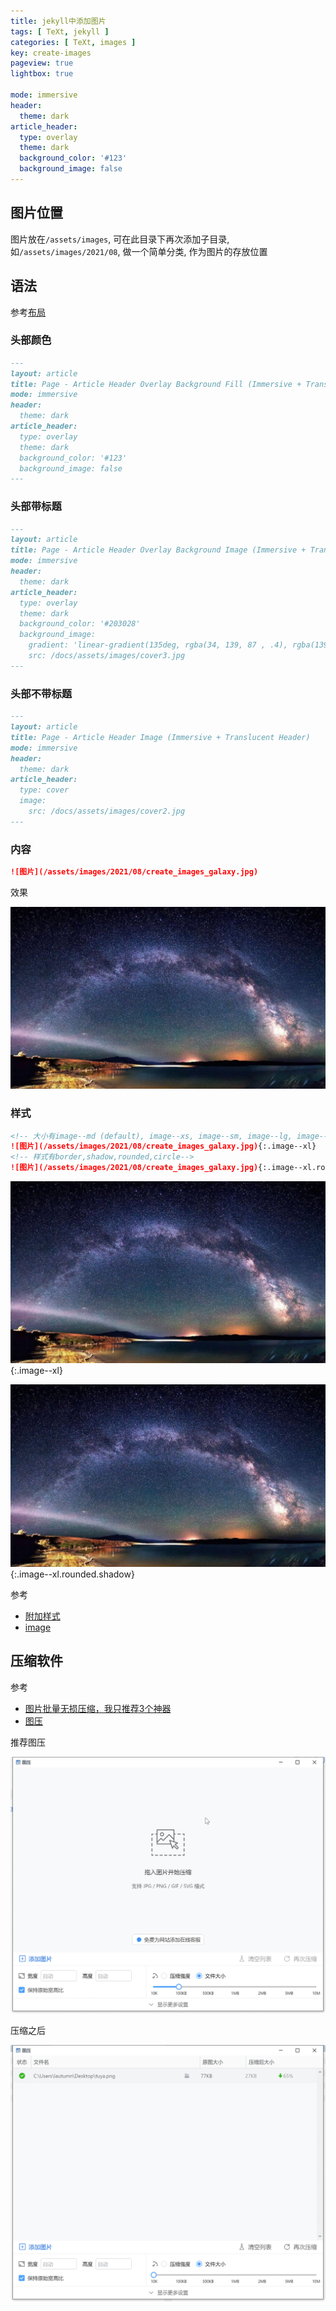 ```yaml
---
title: jekyll中添加图片
tags: [ TeXt, jekyll ]
categories: [ TeXt, images ]
key: create-images
pageview: true
lightbox: true

mode: immersive
header:
  theme: dark
article_header:
  type: overlay
  theme: dark
  background_color: '#123'
  background_image: false
---
```


<!--more-->

## 图片位置

图片放在`/assets/images`, 可在此目录下再次添加子目录, 如`/assets/images/2021/08`, 做一个简单分类, 作为图片的存放位置

## 语法

参考[布局](https://tianqi.name/jekyll-TeXt-theme/docs/zh/layouts)

### 头部颜色

```md
---
layout: article
title: Page - Article Header Overlay Background Fill (Immersive + Translucent Header)
mode: immersive
header:
  theme: dark
article_header:
  type: overlay
  theme: dark
  background_color: '#123'
  background_image: false
---
```

### 头部带标题

```md
---
layout: article
title: Page - Article Header Overlay Background Image (Immersive + Translucent Header)
mode: immersive
header:
  theme: dark
article_header:
  type: overlay
  theme: dark
  background_color: '#203028'
  background_image:
    gradient: 'linear-gradient(135deg, rgba(34, 139, 87 , .4), rgba(139, 34, 139, .4))'
    src: /docs/assets/images/cover3.jpg
---
```

### 头部不带标题

```md
---
layout: article
title: Page - Article Header Image (Immersive + Translucent Header)
mode: immersive
header:
  theme: dark
article_header:
  type: cover
  image:
    src: /docs/assets/images/cover2.jpg
---
```

### 内容

```md
![图片](/assets/images/2021/08/create_images_galaxy.jpg)
```

效果

![图片](/assets/images/2021/08/create_images_galaxy.jpg)

### 样式

```md
<!-- 大小有image--md (default), image--xs, image--sm, image--lg, image--xl-->
![图片](/assets/images/2021/08/create_images_galaxy.jpg){:.image--xl}
<!-- 样式有border,shadow,rounded,circle-->
![图片](/assets/images/2021/08/create_images_galaxy.jpg){:.image--xl.rounded.shadow}
```

![图片](/assets/images/2021/08/create_images_galaxy.jpg){:.image--xl}

![图片](/assets/images/2021/08/create_images_galaxy.jpg){:.image--xl.rounded.shadow}

参考

- [附加样式](https://tianqi.name/jekyll-TeXt-theme/docs/en/additional-styles)
- [image](https://tianqi.name/jekyll-TeXt-theme/docs/en/image)

## 压缩软件

参考

- [图片批量无损压缩，我只推荐3个神器](https://zhuanlan.zhihu.com/p/343806630)
- [图压](https://tuya.xinxiao.tech/)

推荐图压

![图压](/assets/images/2021/08/create_images_tuya.png)

压缩之后

![图压压缩](/assets/images/2021/08/create_images_tuya_1.png)
